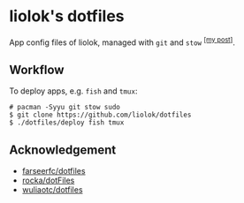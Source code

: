 # liolok's dotfiles

App config files of liolok, managed with `git` and `stow` <sup>[[my post]][1]</sup>.

[1]: https://liolok.github.io/Manage-Dotfiles-with-Git-and-Stow/

## Workflow

To deploy apps, e.g. `fish` and `tmux`:

```console
# pacman -Syyu git stow sudo
$ git clone https://github.com/liolok/dotfiles
$ ./dotfiles/deploy fish tmux
```

## Acknowledgement

- [farseerfc/dotfiles](https://github.com/farseerfc/dotfiles)
- [rocka/dotFiles](https://github.com/rocka/dotFiles)
- [wuliaotc/dotfiles](https://github.com/wuliaotc/dotfiles)

